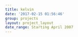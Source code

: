 ```yaml
---
title: kelvin
date: '2017-02-15 01:56:46'
group: projects
layout: project_layout
date_range: Starting April 2007
---
```

